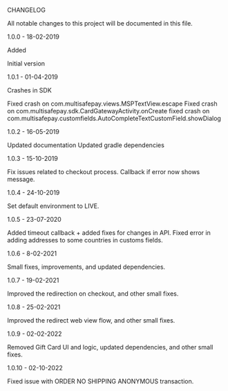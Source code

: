 CHANGELOG

All notable changes to this project will be documented in this file.

1.0.0 - 18-02-2019

Added

Initial version

1.0.1 - 01-04-2019

Crashes in SDK

Fixed crash on com.multisafepay.views.MSPTextView.escape Fixed crash on com.multisafepay.sdk.CardGatewayActivity.onCreate fixed crash on com.multisafepay.customfields.AutoCompleteTextCustomField.showDialog

1.0.2 - 16-05-2019

Updated documentation Updated gradle dependencies

1.0.3 - 15-10-2019

Fix issues related to checkout process. Callback if error now shows message.

1.0.4 - 24-10-2019

Set default environment to LIVE.


1.0.5 - 23-07-2020

Added timeout callback + added fixes for changes in API. Fixed error in adding addresses to some countries in customs fields.

1.0.6 - 8-02-2021

Small fixes, improvements, and updated dependencies.


1.0.7 - 19-02-2021

Improved the redirection on checkout, and other small fixes.

1.0.8 - 25-02-2021

Improved the redirect web view flow, and other small fixes.

1.0.9 - 02-02-2022

Removed Gift Card UI and logic, updated dependencies, and other small fixes.

1.0.10 - 02-10-2022

Fixed issue with ORDER NO SHIPPING ANONYMOUS transaction. 
